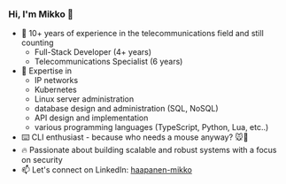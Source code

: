 ### Hi, I'm Mikko 👋

- 💼 10+ years of experience in the telecommunications field and still counting
    - Full-Stack Developer (4+ years)
    - Telecommunications Specialist (6 years)
- 🚀 Expertise in
    - IP networks
    - Kubernetes
    - Linux server administration
    - database design and administration (SQL, NoSQL)
    - API design and implementation
    - various programming languages (TypeScript, Python, Lua, etc..)
- ⌨️ CLI enthusiast - because who needs a mouse anyway? 🐭🚫
- 🔥 Passionate about building scalable and robust systems with a focus on security
- 📫 Let's connect on LinkedIn: [haapanen-mikko](https://www.linkedin.com/in/haapanen-mikko/)
